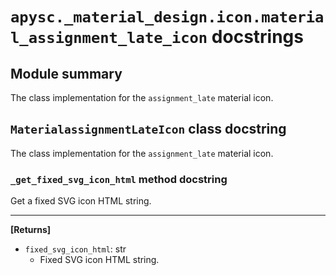 # `apysc._material_design.icon.material_assignment_late_icon` docstrings

## Module summary

The class implementation for the `assignment_late` material icon.

## `MaterialassignmentLateIcon` class docstring

The class implementation for the `assignment_late` material icon.

### `_get_fixed_svg_icon_html` method docstring

Get a fixed SVG icon HTML string.<hr>

**[Returns]**

- `fixed_svg_icon_html`: str
  - Fixed SVG icon HTML string.